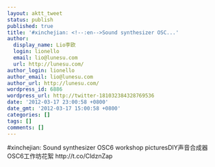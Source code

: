 ```yaml
---
layout: aktt_tweet
status: publish
published: true
title: '#xinchejian: <!--:en-->Sound synthesizer OSC...'
author:
  display_name: Lio李欧
  login: lionello
  email: lio@lunesu.com
  url: http://lunesu.com/
author_login: lionello
author_email: lio@lunesu.com
author_url: http://lunesu.com/
wordpress_id: 6886
wordpress_url: http://twitter-181032384328769536
date: '2012-03-17 23:00:58 +0800'
date_gmt: '2012-03-17 15:00:58 +0800'
categories: []
tags: []
comments: []
---
```

<p>#xinchejian: <!--:en-->Sound synthesizer OSC6 workshop pictures<!--:--><!--:zh-->DIY声音合成器OSC6工作坊花絮<!--:--> http://t.co/CldznZap</p>
